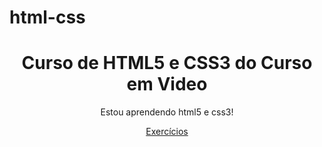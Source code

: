 # html-css

 <header>
     <h1>Curso de HTML5 e CSS3 do Curso em Video</h1>
     <p>Estou aprendendo html5 e css3!</p>
     <nav>
     <a href="#">Exercícios</a>
     </nav>
 </header>
 <main>
 
 </main>



